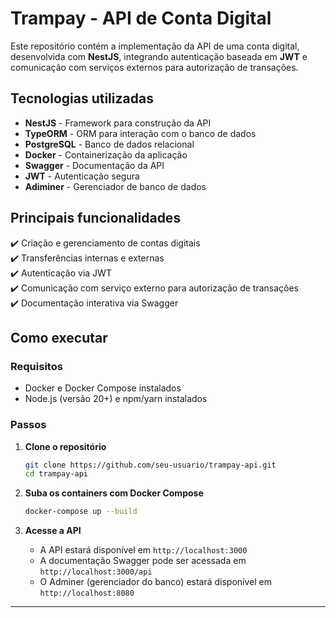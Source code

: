 # **Trampay - API de Conta Digital**  

Este repositório contém a implementação da API de uma conta digital, desenvolvida com **NestJS**, integrando autenticação baseada em **JWT** e comunicação com serviços externos para autorização de transações.  

## **Tecnologias utilizadas**  
- **NestJS** - Framework para construção da API  
- **TypeORM** - ORM para interação com o banco de dados  
- **PostgreSQL** - Banco de dados relacional  
- **Docker** - Containerização da aplicação  
- **Swagger** - Documentação da API  
- **JWT** - Autenticação segura
- **Adiminer** - Gerenciador de banco de dados

## **Principais funcionalidades**  
✔️ Criação e gerenciamento de contas digitais  
✔️ Transferências internas e externas  
✔️ Autenticação via JWT  
✔️ Comunicação com serviço externo para autorização de transações  
✔️ Documentação interativa via Swagger  

## **Como executar**  

### **Requisitos**  
- Docker e Docker Compose instalados  
- Node.js (versão 20+) e npm/yarn instalados  

### **Passos**  

1. **Clone o repositório**  
   ```sh
   git clone https://github.com/seu-usuario/trampay-api.git
   cd trampay-api
   ```

2. **Suba os containers com Docker Compose**  
   ```sh
   docker-compose up --build
   ```

3. **Acesse a API**  
   - A API estará disponível em `http://localhost:3000`  
   - A documentação Swagger pode ser acessada em `http://localhost:3000/api`  
   - O Adminer (gerenciador do banco) estará disponível em `http://localhost:8080`  

---


